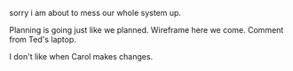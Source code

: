 
sorry i am about to mess our whole system up.

Planning is going just like we planned. Wireframe here we come.
Comment from Ted's laptop.

I don't like when Carol makes changes.
